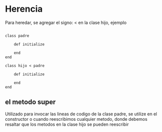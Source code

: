 # Herencia

Para heredar, se agregar el signo: <
en la clase hijo, ejemplo
```

class padre

	def initialize

	end
end

```


```
class hijo < padre

	def initialize

	end
end

```


## el metodo super

Utilizado para invocar las lineas de codigo de la clase padre,
se utilize en el constructor o cuando reescribimos cualquier metodo,
donde debemos resaltar que los metodos en la clase hijo se pueden reescribir